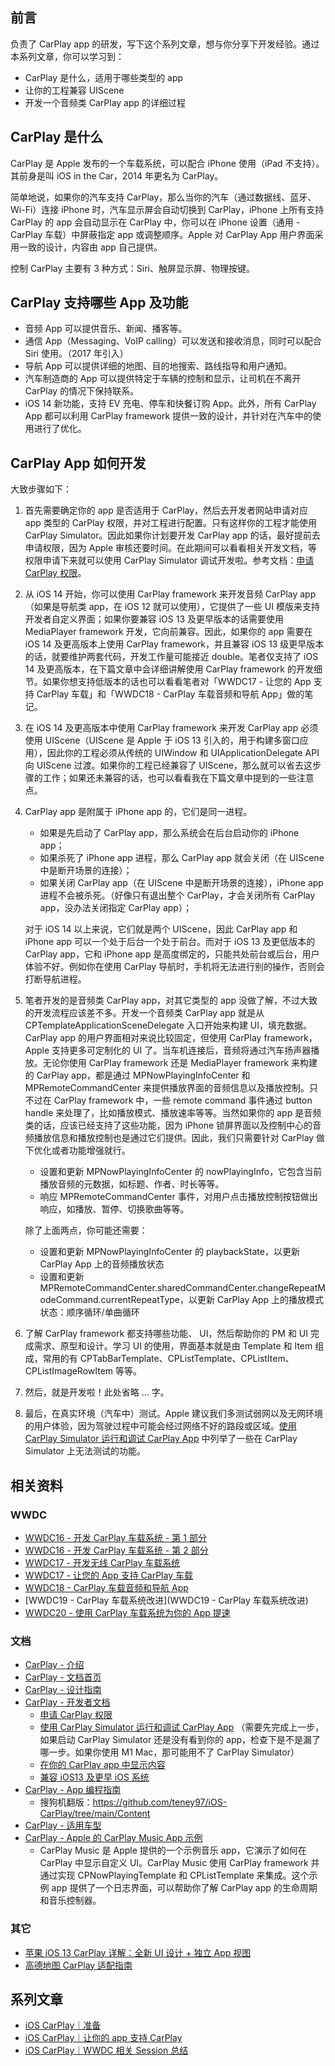 ## 前言

负责了 CarPlay app 的研发，写下这个系列文章，想与你分享下开发经验。通过本系列文章，你可以学习到：

* CarPlay 是什么，适用于哪些类型的 app
* 让你的工程兼容 UIScene
* 开发一个音频类 CarPlay app 的详细过程

## CarPlay 是什么

CarPlay 是 Apple 发布的一个车载系统，可以配合 iPhone 使用（iPad 不支持）。其前身是叫 iOS in the Car，2014 年更名为 CarPlay。

简单地说，如果你的汽车支持 CarPlay，那么当你的汽车（通过数据线、蓝牙、Wi-Fi）连接 iPhone 时，汽车显示屏会自动切换到 CarPlay，iPhone 上所有支持 CarPlay 的 app 会自动显示在 CarPlay 中，你可以在 iPhone 设置（通用 - CarPlay 车载）中屏蔽指定 app 或调整顺序。Apple 对 CarPlay App 用户界面采用一致的设计，内容由 app 自己提供。

控制 CarPlay 主要有 3 种方式：Siri、触屏显示屏、物理按键。

## CarPlay 支持哪些 App 及功能

* 音频 App 可以提供音乐、新闻、播客等。
* 通信 App（Messaging、VoIP calling）可以发送和接收消息，同时可以配合 Siri 使用。（2017 年引入）
* 导航 App 可以提供详细的地图、目的地搜索、路线指导和用户通知。
* 汽车制造商的 App 可以提供特定于车辆的控制和显示，让司机在不离开 CarPlay 的情况下保持联系。
* iOS 14 新功能，支持 EV 充电、停车和快餐订购 App。此外，所有 CarPlay App 都可以利用 CarPlay framework 提供一致的设计，并针对在汽车中的使用进行了优化。

## CarPlay App 如何开发

大致步骤如下：

1. 首先需要确定你的 app 是否适用于 CarPlay，然后去开发者网站申请对应 app 类型的 CarPlay 权限，并对工程进行配置。只有这样你的工程才能使用 CarPlay Simulator。因此如果你计划要开发 CarPlay app 的话，最好提前去申请权限，因为 Apple 审核还要时间。在此期间可以看看相关开发文档，等权限申请下来就可以使用 CarPlay Simulator 调试开发啦。参考文档：[申请 CarPlay 权限](https://developer.apple.com/documentation/carplay/requesting_the_carplay_entitlements?language=objc)。

2. 从 iOS 14 开始，你可以使用 CarPlay framework 来开发音频 CarPlay app（如果是导航类 app，在 iOS 12 就可以使用），它提供了一些 UI 模版来支持开发者自定义界面；如果你要兼容 iOS 13 及更早版本的话需要使用 MediaPlayer framework 开发，它向前兼容。因此，如果你的 app 需要在 iOS 14 及更高版本上使用 CarPlay framework，并且兼容 iOS 13 级更早版本的话，就要维护两套代码，开发工作量可能接近 double。笔者仅支持了 iOS 14 及更高版本，在下篇文章中会详细讲解使用 CarPlay framework 的开发细节。如果你想支持低版本的话也可以看看笔者对「WWDC17 - 让您的 App 支持 CarPlay 车载」和「WWDC18 - CarPlay 车载音频和导航 App」做的笔记。

3. 在 iOS 14 及更高版本中使用 CarPlay framework 来开发 CarPlay app 必须使用 UIScene（UIScene 是 Apple 于 iOS 13 引入的，用于构建多窗口应用），因此你的工程必须从传统的 UIWindow 和 UIApplicationDelegate API 向 UIScene 过渡。如果你的工程已经兼容了 UIScene，那么就可以省去这步骤的工作；如果还未兼容的话，也可以看看我在下篇文章中提到的一些注意点。

4. CarPlay app 是附属于 iPhone app 的，它们是同一进程。

   * 如果是先启动了 CarPlay app，那么系统会在后台启动你的 iPhone app；
   * 如果杀死了 iPhone app 进程，那么 CarPlay app 就会关闭（在 UIScene 中是断开场景的连接）；
   * 如果关闭 CarPlay app（在 UIScene 中是断开场景的连接），iPhone app 进程不会被杀死。（好像只有退出整个 CarPlay，才会关闭所有 CarPlay app，没办法关闭指定 CarPlay app）；

   对于 iOS 14 以上来说，它们就是两个 UIScene，因此 CarPlay app 和 iPhone app 可以一个处于后台一个处于前台。而对于 iOS 13 及更低版本的 CarPlay app，它和 iPhone app 是高度绑定的，只能共处前台或后台，用户体验不好。例如你在使用 CarPlay 导航时，手机将无法进行别的操作，否则会打断导航进程。

5. 笔者开发的是音频类 CarPlay app，对其它类型的 app 没做了解，不过大致的开发流程应该差不多。开发一个音频类 CarPlay app 就是从 CPTemplateApplicationSceneDelegate 入口开始来构建 UI，填充数据。CarPlay app 的用户界面相对来说比较固定，但使用 CarPlay framework，Apple 支持更多可定制化的 UI 了。当车机连接后，音频将通过汽车扬声器播放。无论你使用 CarPlay framework 还是 MediaPlayer framework 来构建的 CarPlay app，都是通过 MPNowPlayingInfoCenter 和 MPRemoteCommandCenter 来提供播放界面的音频信息以及播放控制。只不过在 CarPlay framework 中，一些 remote command 事件通过 button handle 来处理了，比如播放模式、播放速率等等。当然如果你的 app 是音频类的话，应该已经支持了这些功能，因为 iPhone 锁屏界面以及控制中心的音频播放信息和播放控制也是通过它们提供。因此，我们只需要针对 CarPlay 做下优化或者功能增强就行。

   * 设置和更新 MPNowPlayingInfoCenter 的 nowPlayingInfo，它包含当前播放音频的元数据，如标题、作者、时长等等。
   * 响应 MPRemoteCommandCenter 事件，对用户点击播放控制按钮做出响应，如播放、暂停、切换歌曲等等。

   除了上面两点，你可能还需要：

   * 设置和更新 MPNowPlayingInfoCenter 的 playbackState，以更新 CarPlay App 上的音频播放状态
   * 设置和更新 MPRemoteCommandCenter.sharedCommandCenter.changeRepeatModeCommand.currentRepeatType，以更新 CarPlay App 上的播放模式状态：顺序循环/单曲循环

6. 了解 CarPlay framework 都支持哪些功能、 UI，然后帮助你的 PM 和 UI 完成需求、原型和设计。学习 UI 的使用，界面基本就是由 Template 和 Item 组成，常用的有 CPTabBarTemplate、CPListTemplate、CPListItem、CPListImageRowItem 等等。

6. 然后，就是开发啦！此处省略 ... 字。

7. 最后，在真实环境（汽车中）测试。Apple 建议我们多测试弱网以及无网环境的用户体验，因为驾驶过程中可能会经过网络不好的路段或区域。[使用 CarPlay Simulator 运行和调试 CarPlay App](https://developer.apple.com/documentation/carplay/using_the_carplay_simulator?language=objc) 中列举了一些在 CarPlay Simulator 上无法测试的功能。

## 相关资料

### WWDC

* [WWDC16 - 开发 CarPlay 车载系统 - 第 1 部分](https://developer.apple.com/wwdc16/722)
* [WWDC16 - 开发 CarPlay 车载系统 - 第 2 部分](https://developer.apple.com/wwdc16/723)
* [WWDC17 - 开发无线 CarPlay 车载系统](https://developer.apple.com/wwdc17/717)
* [WWDC17 - 让您的 App 支持 CarPlay 车载](https://developer.apple.com/wwdc17/719)
* [WWDC18 - CarPlay 车载音频和导航 App](https://developer.apple.com/wwdc18/213)
* [WWDC19 - CarPlay 车载系统改进](WWDC19 - CarPlay 车载系统改进)
* [WWDC20 - 使用 CarPlay 车载系统为你的 App 提速](https://developer.apple.com/wwdc20/10635)

### 文档

* [CarPlay - 介绍](https://www.apple.com.cn/ios/carplay/)
* [CarPlay - 文档首页](https://developer.apple.com/carplay/)
* [CarPlay - 设计指南](https://developer.apple.com/design/human-interface-guidelines/carplay/overview/introduction/)
* [CarPlay - 开发者文档](https://developer.apple.com/documentation/carplay?language=objc)
  * [申请 CarPlay 权限](https://developer.apple.com/documentation/carplay/requesting_the_carplay_entitlements?language=objc)
  * [使用 CarPlay Simulator 运行和调试 CarPlay App](https://developer.apple.com/documentation/carplay/using_the_carplay_simulator?language=objc) （需要先完成上一步，如果启动 CarPlay Simulator 还是没有看到你的 app，检查下是不是漏了哪一步。如果你使用 M1 Mac，那可能用不了 CarPlay Simulator）
  * [在你的 CarPlay app 中显示内容](https://developer.apple.com/documentation/carplay/displaying_content_in_carplay?language=objc)
  * [兼容 iOS13 及更早 iOS 系统](https://developer.apple.com/documentation/carplay/supporting_previous_versions_of_ios?language=objc)
* [CarPlay - App 编程指南](https://developer.apple.com/carplay/documentation/CarPlay-App-Programming-Guide.pdf)
  * 搜狗机翻版：https://github.com/teney97/iOS-CarPlay/tree/main/Content
* [CarPlay - 适用车型](https://www.apple.com.cn/ios/carplay/available-models/)
* [CarPlay - Apple 的 CarPlay Music App 示例](https://developer.apple.com/documentation/carplay/integrating_carplay_with_your_music_app?language=objc)
  * CarPlay Music 是 Apple 提供的一个示例音乐 app，它演示了如何在 CarPlay 中显示自定义 UI。CarPlay Music 使用 CarPlay framework 并通过实现 CPNowPlayingTemplate 和 CPListTemplate 来集成。这个示例 app 提供了一个日志界面，可以帮助你了解 CarPlay app 的生命周期和音乐控制器。


### 其它

* [苹果 iOS 13 CarPlay 详解：全新 UI 设计 + 独立 App 视图 ](https://www.sohu.com/a/336034138_120178230)
* [高德地图 CarPlay 适配指南](https://lbs.amap.com/api/ios-navi-sdk/guide/tools/carplay_navi)

## 系列文章

* [iOS CarPlay｜准备]()
* [iOS CarPlay｜让你的 app 支持 CarPlay]()
* [iOS CarPlay｜WWDC 相关 Session 总结]()

